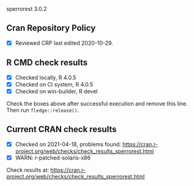sperrorest 3.0.2

## Cran Repository Policy

- [x] Reviewed CRP last edited 2020-10-29.

## R CMD check results

- [x] Checked locally, R 4.0.5
- [x] Checked on CI system, R 4.0.5
- [x] Checked on win-builder, R devel

Check the boxes above after successful execution and remove this line. Then run `fledge::release()`.

## Current CRAN check results

- [x] Checked on 2021-04-18, problems found: https://cran.r-project.org/web/checks/check_results_sperrorest.html
- [x] WARN: r-patched-solaris-x86

Check results at: https://cran.r-project.org/web/checks/check_results_sperrorest.html
